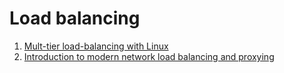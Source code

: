 # Load balancing

1. [Mult-tier load-balancing with Linux](https://vincent.bernat.ch/en/blog/2018-multi-tier-loadbalancer)
2. [Introduction to modern network load balancing and proxying](https://blog.envoyproxy.io/introduction-to-modern-network-load-balancing-and-proxying-a57f6ff80236)
